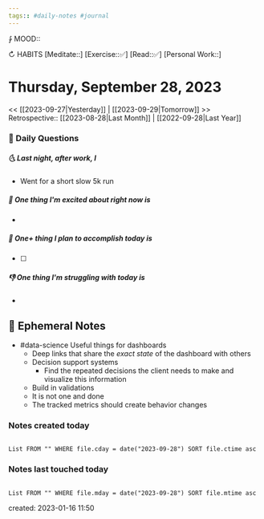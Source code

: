 ```yaml
---
tags:: #daily-notes #journal
---
```


⨑ MOOD::

↻ HABITS
[Meditate::]
[Exercise::✅]
[Read::✅]
[Personal Work::]

# Thursday, September 28, 2023

<< [[2023-09-27|Yesterday]] | [[2023-09-29|Tomorrow]] >>
Retrospective:: [[2023-08-28|Last Month]] | [[2022-09-28|Last Year]]

### 📅 Daily Questions

##### 🌜 Last night, after work, I

- Went for a short slow 5k run

##### 🙌 One thing I'm excited about right now is

-

##### 🚀 One+ thing I plan to accomplish today is

- [ ]

##### 👎 One thing I'm struggling with today is

- 

## 📝 Ephemeral Notes

- #data-science Useful things for dashboards
	- Deep links that share the *exact state* of the dashboard with others
	- Decision support systems
		- Find the repeated decisions the client needs to make and visualize this information
	- Build in validations
	- It is not one and done
	- The tracked metrics should create behavior changes

### Notes created today

```dataview

List FROM "" WHERE file.cday = date("2023-09-28") SORT file.ctime asc

```

### Notes last touched today

```dataview

List FROM "" WHERE file.mday = date("2023-09-28") SORT file.mtime asc

```

created: 2023-01-16 11:50
